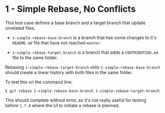 # 1 - Simple Rebase, No Conflicts

This test case defines a base branch and a target branch that update unrelated files.

 - `1-simple-rebase-base-branch` is a branch that has some changes to it's `README.md` file that have not reached `master`.

 - `1-simple-rebase-target-branch` is a branch that adds a `CONTRIBUTING.md` file to the same folder.

Rebasing  `1-simple-rebase-target-branch` onto `1-simple-rebase-base-branch` should create a linear history with both files in the same folder.

To test this on the command line:

```shellsesssion
$ git rebase 1-simple-rebase-base-branch 1-simple-rebase-target-branch
```

This should complete without error, so it's not really useful for testing before `1.7.0` where the UI to initiate a rebase is planned.
